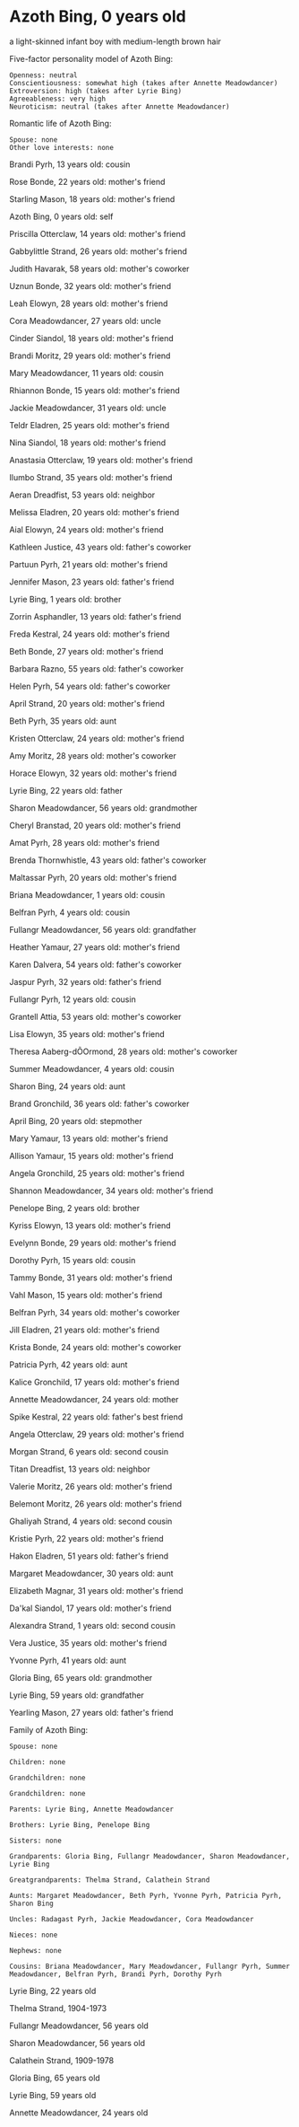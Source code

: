 # Azoth Bing, 0 years old
a light-skinned infant boy with medium-length brown hair

Five-factor personality model of Azoth Bing:

	Openness: neutral
	Conscientiousness: somewhat high (takes after Annette Meadowdancer)
	Extroversion: high (takes after Lyrie Bing)
	Agreeableness: very high
	Neuroticism: neutral (takes after Annette Meadowdancer)


Romantic life of Azoth Bing:

	Spouse: none
	Other love interests: none

Brandi Pyrh, 13 years old: cousin

Rose Bonde, 22 years old: mother's friend

Starling Mason, 18 years old: mother's friend

Azoth Bing, 0 years old: self

Priscilla Otterclaw, 14 years old: mother's friend

Gabbylittle Strand, 26 years old: mother's friend

Judith Havarak, 58 years old: mother's coworker

Uznun Bonde, 32 years old: mother's friend

Leah Elowyn, 28 years old: mother's friend

Cora Meadowdancer, 27 years old: uncle

Cinder Siandol, 18 years old: mother's friend

Brandi Moritz, 29 years old: mother's friend

Mary Meadowdancer, 11 years old: cousin

Rhiannon Bonde, 15 years old: mother's friend

Jackie Meadowdancer, 31 years old: uncle

Teldr Eladren, 25 years old: mother's friend

Nina Siandol, 18 years old: mother's friend

Anastasia Otterclaw, 19 years old: mother's friend

Ilumbo Strand, 35 years old: mother's friend

Aeran Dreadfist, 53 years old: neighbor

Melissa Eladren, 20 years old: mother's friend

Aial Elowyn, 24 years old: mother's friend

Kathleen Justice, 43 years old: father's coworker

Partuun Pyrh, 21 years old: mother's friend

Jennifer Mason, 23 years old: father's friend

Lyrie Bing, 1 years old: brother

Zorrin Asphandler, 13 years old: father's friend

Freda Kestral, 24 years old: mother's friend

Beth Bonde, 27 years old: mother's friend

Barbara Razno, 55 years old: father's coworker

Helen Pyrh, 54 years old: father's coworker

April Strand, 20 years old: mother's friend

Beth Pyrh, 35 years old: aunt

Kristen Otterclaw, 24 years old: mother's friend

Amy Moritz, 28 years old: mother's coworker

Horace Elowyn, 32 years old: mother's friend

Lyrie Bing, 22 years old: father

Sharon Meadowdancer, 56 years old: grandmother

Cheryl Branstad, 20 years old: mother's friend

Amat Pyrh, 28 years old: mother's friend

Brenda Thornwhistle, 43 years old: father's coworker

Maltassar Pyrh, 20 years old: mother's friend

Briana Meadowdancer, 1 years old: cousin

Belfran Pyrh, 4 years old: cousin

Fullangr Meadowdancer, 56 years old: grandfather

Heather Yamaur, 27 years old: mother's friend

Karen Dalvera, 54 years old: father's coworker

Jaspur Pyrh, 32 years old: father's friend

Fullangr Pyrh, 12 years old: cousin

Grantell Attia, 53 years old: mother's coworker

Lisa Elowyn, 35 years old: mother's friend

Theresa Aaberg-dÕOrmond, 28 years old: mother's coworker

Summer Meadowdancer, 4 years old: cousin

Sharon Bing, 24 years old: aunt

Brand Gronchild, 36 years old: father's coworker

April Bing, 20 years old: stepmother

Mary Yamaur, 13 years old: mother's friend

Allison Yamaur, 15 years old: mother's friend

Angela Gronchild, 25 years old: mother's friend

Shannon Meadowdancer, 34 years old: mother's friend

Penelope Bing, 2 years old: brother

Kyriss Elowyn, 13 years old: mother's friend

Evelynn Bonde, 29 years old: mother's friend

Dorothy Pyrh, 15 years old: cousin

Tammy Bonde, 31 years old: mother's friend

Vahl Mason, 15 years old: mother's friend

Belfran Pyrh, 34 years old: mother's coworker

Jill Eladren, 21 years old: mother's friend

Krista Bonde, 24 years old: mother's coworker

Patricia Pyrh, 42 years old: aunt

Kalice Gronchild, 17 years old: mother's friend

Annette Meadowdancer, 24 years old: mother

Spike Kestral, 22 years old: father's best friend

Angela Otterclaw, 29 years old: mother's friend

Morgan Strand, 6 years old: second cousin

Titan Dreadfist, 13 years old: neighbor

Valerie Moritz, 26 years old: mother's friend

Belemont Moritz, 26 years old: mother's friend

Ghaliyah Strand, 4 years old: second cousin

Kristie Pyrh, 22 years old: mother's friend

Hakon Eladren, 51 years old: father's friend

Margaret Meadowdancer, 30 years old: aunt

Elizabeth Magnar, 31 years old: mother's friend

Da'kal Siandol, 17 years old: mother's friend

Alexandra Strand, 1 years old: second cousin

Vera Justice, 35 years old: mother's friend

Yvonne Pyrh, 41 years old: aunt

Gloria Bing, 65 years old: grandmother

Lyrie Bing, 59 years old: grandfather

Yearling Mason, 27 years old: father's friend


Family of Azoth Bing:

	Spouse: none

	Children: none

	Grandchildren: none

	Grandchildren: none

	Parents: Lyrie Bing, Annette Meadowdancer

	Brothers: Lyrie Bing, Penelope Bing

	Sisters: none

	Grandparents: Gloria Bing, Fullangr Meadowdancer, Sharon Meadowdancer, Lyrie Bing

	Greatgrandparents: Thelma Strand, Calathein Strand

	Aunts: Margaret Meadowdancer, Beth Pyrh, Yvonne Pyrh, Patricia Pyrh, Sharon Bing

	Uncles: Radagast Pyrh, Jackie Meadowdancer, Cora Meadowdancer

	Nieces: none

	Nephews: none

	Cousins: Briana Meadowdancer, Mary Meadowdancer, Fullangr Pyrh, Summer Meadowdancer, Belfran Pyrh, Brandi Pyrh, Dorothy Pyrh

Lyrie Bing, 22 years old

Thelma Strand, 1904-1973

Fullangr Meadowdancer, 56 years old

Sharon Meadowdancer, 56 years old

Calathein Strand, 1909-1978

Gloria Bing, 65 years old

Lyrie Bing, 59 years old

Annette Meadowdancer, 24 years old

